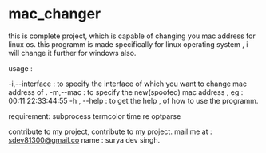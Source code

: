 # mac_changer
this is complete project, which is capable of changing you mac address for linux os.
this programm is made specifically for linux operating system , i will change it further for windows also.

usage :

-i,--interface  : to specify the interface of which you want to change mac address of .
-m,--mac   :  to specify the new(spoofed) mac address , eg : 00:11:22:33:44:55 
-h , --help  : to get the help , of how to use the programm.

requirement:
subprocess
termcolor
time
re
optparse

contribute to my project, contribute to my project.
mail me at : sdev81300@gmail.co 
name : surya dev singh.
